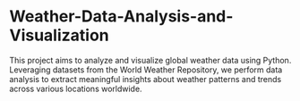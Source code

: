 # Weather-Data-Analysis-and-Visualization
 This project aims to analyze and visualize global weather data using Python. Leveraging datasets from the World Weather Repository, we perform data analysis to extract meaningful insights about weather patterns and trends across various locations worldwide.
